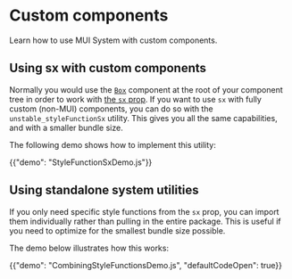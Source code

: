 # Custom components

<p class="description">Learn how to use MUI System with custom components.</p>

## Using sx with custom components

Normally you would use the [`Box`](/system/react-box/) component at the root of your component tree in order to work with [the `sx` prop](/system/getting-started/the-sx-prop/). If you want to use `sx` with fully custom (non-MUI) components, you can do so with the `unstable_styleFunctionSx` utility. This gives you all the same capabilities, and with a smaller bundle size.

The following demo shows how to implement this utility:

{{"demo": "StyleFunctionSxDemo.js"}}

## Using standalone system utilities

If you only need specific style functions from the `sx` prop, you can import them individually rather than pulling in the entire package. This is useful if you need to optimize for the smallest bundle size possible.

The demo below illustrates how this works:

{{"demo": "CombiningStyleFunctionsDemo.js", "defaultCodeOpen": true}}
